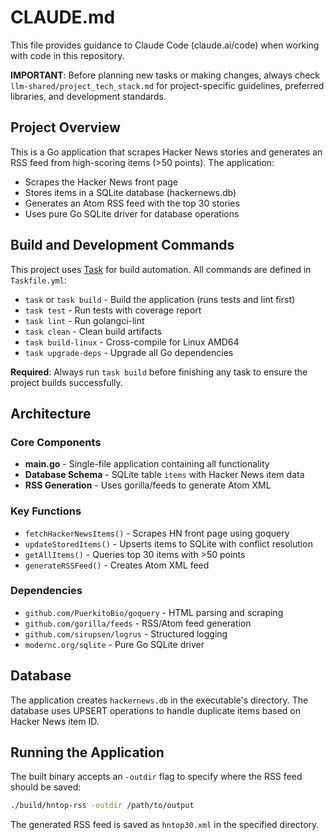 # CLAUDE.md

This file provides guidance to Claude Code (claude.ai/code) when working with code in this repository.

**IMPORTANT**: Before planning new tasks or making changes, always check `llm-shared/project_tech_stack.md` for project-specific guidelines, preferred libraries, and development standards.

## Project Overview

This is a Go application that scrapes Hacker News stories and generates an RSS feed from high-scoring items (>50 points). The application:

- Scrapes the Hacker News front page
- Stores items in a SQLite database (hackernews.db)
- Generates an Atom RSS feed with the top 30 stories
- Uses pure Go SQLite driver for database operations

## Build and Development Commands

This project uses [Task](https://taskfile.dev/) for build automation. All commands are defined in `Taskfile.yml`:

- `task` or `task build` - Build the application (runs tests and lint first)
- `task test` - Run tests with coverage report
- `task lint` - Run golangci-lint
- `task clean` - Clean build artifacts
- `task build-linux` - Cross-compile for Linux AMD64
- `task upgrade-deps` - Upgrade all Go dependencies

**Required**: Always run `task build` before finishing any task to ensure the project builds successfully.

## Architecture

### Core Components

- **main.go** - Single-file application containing all functionality
- **Database Schema** - SQLite table `items` with Hacker News item data
- **RSS Generation** - Uses gorilla/feeds to generate Atom XML

### Key Functions

- `fetchHackerNewsItems()` - Scrapes HN front page using goquery
- `updateStoredItems()` - Upserts items to SQLite with conflict resolution
- `getAllItems()` - Queries top 30 items with >50 points
- `generateRSSFeed()` - Creates Atom XML feed

### Dependencies

- `github.com/PuerkitoBio/goquery` - HTML parsing and scraping
- `github.com/gorilla/feeds` - RSS/Atom feed generation
- `github.com/sirupsen/logrus` - Structured logging
- `modernc.org/sqlite` - Pure Go SQLite driver

## Database

The application creates `hackernews.db` in the executable's directory. The database uses UPSERT operations to handle duplicate items based on Hacker News item ID.

## Running the Application

The built binary accepts an `-outdir` flag to specify where the RSS feed should be saved:

```bash
./build/hntop-rss -outdir /path/to/output
```

The generated RSS feed is saved as `hntop30.xml` in the specified directory.

